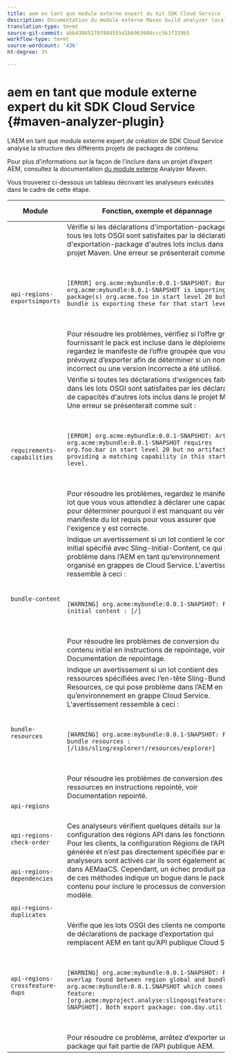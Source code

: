 ```yaml
---
title: aem en tant que module externe expert du kit SDK Cloud Service
description: Documentation du module externe Maven build analyzer local
translation-type: tm+mt
source-git-commit: abb43865278f884555d1bb963686ccc561f319b5
workflow-type: tm+mt
source-wordcount: '436'
ht-degree: 3%

---
```



# aem en tant que module externe expert du kit SDK Cloud Service {#maven-analyzer-plugin}

L’AEM en tant que module externe expert de création de SDK Cloud Service analyse la structure des différents projets de packages de contenu.

Pour plus d’informations sur la façon de l’inclure dans un projet d’expert AEM, consultez la documentation [du module externe](https://github.com/adobe/aemanalyser-maven-plugin/blob/main/aemanalyser-maven-plugin/README.md) Analyzer Maven.

Vous trouverez ci-dessous un tableau décrivant les analyseurs exécutés dans le cadre de cette étape. <!-- Note that some are executed in the local SDK, while others are only executed during the Cloud Manager pipeline deployment. -->

| Module | Fonction, exemple et dépannage | SDK local | Cloud Manager |
|---|---|---|---|
| `api-regions-exportsimports` | Vérifie si les déclarations d&#39;importation-package de tous les lots OSGI sont satisfaites par la déclaration d&#39;exportation-package d&#39;autres lots inclus dans le projet Maven. Une erreur se présenterait comme suit : <p> </p> `[ERROR] org.acme:mybundle:0.0.1-SNAPSHOT: Bundle org.acme:mybundle:0.0.1-SNAPSHOT is importing package(s) org.acme.foo in start level 20 but no bundle is exporting these for that start level.`<p> </p>Pour résoudre les problèmes, vérifiez si l’offre groupée fournissant le pack est incluse dans le déploiement ou regardez le manifeste de l’offre groupée que vous prévoyez d’exporter afin de déterminer si un nom incorrect ou une version incorrecte a été utilisé. | Oui | Oui |
| `requirements-capabilities` | Vérifie si toutes les déclarations d&#39;exigences faites dans les lots OSGI sont satisfaites par les déclarations de capacités d&#39;autres lots inclus dans le projet Maven. Une erreur se présenterait comme suit : <p> </p> `[ERROR] org.acme:mybundle:0.0.1-SNAPSHOT: Artifact org.acme:mybundle:0.0.1-SNAPSHOT requires org.foo.bar in start level 20 but no artifact is providing a matching capability in this start level.`<p> </p> Pour résoudre les problèmes, regardez le manifeste du lot que vous vous attendiez à déclarer une capacité pour déterminer pourquoi il est manquant ou vérifiez le manifeste du lot requis pour vous assurer que l&#39;exigence y est correcte. | Oui | Oui |
| `bundle-content` | Indique un avertissement si un lot contient le contenu initial spécifié avec Sling-Initial-Content, ce qui pose problème dans l’AEM en tant qu’environnement organisé en grappes de Cloud Service. L&#39;avertissement ressemble à ceci : <p> </p> `[WARNING] org.acme:mybundle:0.0.1-SNAPSHOT: Found initial content : [/]` <p> </p>Pour résoudre les problèmes de conversion du contenu initial en instructions de repointage, voir Documentation de repointage. | Oui | Oui |
| `bundle-resources` | Indique un avertissement si un lot contient des ressources spécifiées avec l’en-tête Sling-Bundle-Resources, ce qui pose problème dans l’AEM en tant qu’environnement en grappe Cloud Service. L&#39;avertissement ressemble à ceci :<p> </p> `[WARNING] org.acme:mybundle:0.0.1-SNAPSHOT: Found bundle resources : [/libs/sling/explorer!/resources/explorer]`<p> </p> Pour résoudre les problèmes de conversion des ressources en instructions repointé, voir Documentation [](https://experienceleague.adobe.com/docs/experience-manager-cloud-service/implementing/developing/aem-project-content-package-structure.html?lang=en#repo-init)repointé. | Oui | Oui |
| `api-regions`<p> </p>`api-regions-check-order`<p> </p>`api-regions-dependencies`<p> </p>`api-regions-duplicates` | Ces analyseurs vérifient quelques détails sur la configuration des régions API dans les fonctionnalités. Pour les clients, la configuration Régions de l’API est générée et n’est pas directement spécifiée par eux, ces analyseurs sont activés car ils sont également activés dans AEMaaCS. Cependant, un échec produit par l&#39;une de ces méthodes indique un bogue dans le package de contenu pour inclure le processus de conversion du modèle. | Oui | Oui |
| `api-regions-crossfeature-dups` | Vérifie que les lots OSGI des clients ne comportent pas de déclarations de package d’exportation qui remplacent AEM en tant qu’API publique Cloud Service<p> </p>`[WARNING] org.acme:mybundle:0.0.1-SNAPSHOT: Package overlap found between region global and bundle org.acme:mybundle:0.0.1.SNAPSHOT which comes from feature: [org.acme:myproject.analyse:slingosgifeature:0.0.1-SNAPSHOT]. Both export package: com.day.util`<p> </p>Pour résoudre ce problème, arrêtez d’exporter un package qui fait partie de l’API publique AEM. | Oui | Oui |